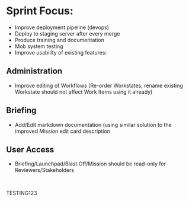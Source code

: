 <h1>Sprint Focus:</h1><ul><li>Improve deployment pipeline (devops)</li><li class="ql-indent-1">Deploy to staging server after every merge</li><li>Produce training and documentation</li><li>Mob system testing</li><li>Improve usability of existing features:</li></ul><h2>Administration</h2><ul><li>Improve editing of Workflows (Re-order Workstates, rename existing Workstate should not affect Work Items using it already)</li></ul><h2>Briefing</h2><ul><li>Add/Edit markdown documentation (using similar solution to the improved Mission edit card description</li></ul><h2>User Access</h2><ul><li>Briefing/Launchpad/Blast Off/Mission should be read-only for Reviewers/Stakeholders</li></ul><p><br></p><p>TESTING123</p><p><br></p>